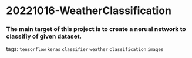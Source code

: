 # 20221016-WeatherClassification

### The main target of this project is to create a nerual network to classifiy of given dataset.


tags: `tensorflow` `keras` `classifier` `weather` `classification` `images`
